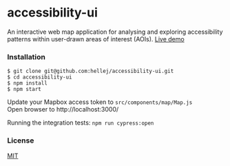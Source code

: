 # accessibility-ui
An interactive web map application for analysing and exploring accessibility patterns within user-drawn areas of interest (AOIs). [Live demo](https://accessibilityui.firebaseapp.com/)

### Installation
```
$ git clone git@github.com:hellej/accessibility-ui.git
$ cd accessibility-ui
$ npm install
$ npm start
```
Update your Mapbox access token to `src/components/map/Map.js`<br>
Open browser to http://localhost:3000/

Running the integration tests: `npm run cypress:open`

### License
[MIT](LICENSE)